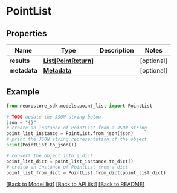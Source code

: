 # PointList


## Properties

Name | Type | Description | Notes
------------ | ------------- | ------------- | -------------
**results** | [**List[PointReturn]**](PointReturn.md) |  | [optional] 
**metadata** | [**Metadata**](Metadata.md) |  | [optional] 

## Example

```python
from neurostore_sdk.models.point_list import PointList

# TODO update the JSON string below
json = "{}"
# create an instance of PointList from a JSON string
point_list_instance = PointList.from_json(json)
# print the JSON string representation of the object
print(PointList.to_json())

# convert the object into a dict
point_list_dict = point_list_instance.to_dict()
# create an instance of PointList from a dict
point_list_from_dict = PointList.from_dict(point_list_dict)
```
[[Back to Model list]](../README.md#documentation-for-models) [[Back to API list]](../README.md#documentation-for-api-endpoints) [[Back to README]](../README.md)


